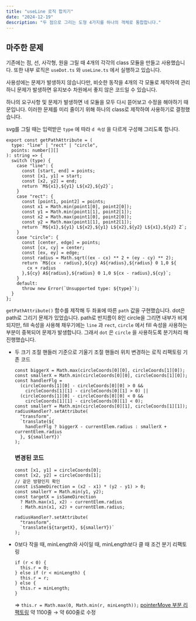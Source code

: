 ```yaml
---
title: "useLine 로직 합치기"
date: "2024-12-19"
description: "두 점으로 그리는 도형 4가지를 하나의 객체로 통합합니다."
---
```


## 마주한 문제

기존에는 점, 선, 사각형, 원을 그릴 때 4개의 각각의 class 모듈을 만들고 사용했습니다.
또한 내부 로직은 `useDot.ts` 와 `useLine.ts` 에서 실행하고 있습니다.

사용성에는 문제가 발생하지 않습니다만, 비슷한 동작을 4개의 각 모듈로 제작하여 관리하니 문제가 발생하면 유지보수 차원에서 좋지 않은 코드일 수 있습니다.

하나의 요구사항 및 문제가 발생하면 네 모듈을 모두 다시 뜯어보고 수정을 해야하기 때문입니다.
이러한 문제를 미리 줄이기 위해 하나의 class로 제작하여 사용하기로 결정했습니다.

svg를 그릴 때는 입력받은 `type` 에 따라 `d 속성` 을 다르게 구성해 그리도록 합니다.

```tsx
export const getPathAttribute = (
  type: "line" | "rect" | "circle",
  points: number[][]
): string => {
  switch (type) {
    case "line": {
      const [start, end] = points;
      const [x1, y1] = start;
      const [x2, y2] = end;
      return `M${x1},${y1} L${x2},${y2}`;
    }
    case "rect": {
      const [point1, point2] = points;
      const x1 = Math.min(point1[0], point2[0]);
      const y1 = Math.min(point1[1], point2[1]);
      const x2 = Math.max(point1[0], point2[0]);
      const y2 = Math.max(point1[1], point2[1]);
      return `M${x1},${y1} L${x2},${y1} L${x2},${y2} L${x1},${y2} Z`;
    }
    case "circle": {
      const [center, edge] = points;
      const [cx, cy] = center;
      const [ex, ey] = edge;
      const radius = Math.sqrt((ex - cx) ** 2 + (ey - cy) ** 2);
      return `M${cx - radius},${cy} A${radius},${radius} 0 1,0 ${
        cx + radius
      },${cy} A${radius},${radius} 0 1,0 ${cx - radius},${cy}`;
    }
    default:
      throw new Error(`Unsupported type: ${type}`);
  }
};
```

`getPathAttribute()` 함수를 제작해 두 좌표에 따른 `path` 값을 구현했습니다.
dot은 path로 그리기 문제가 있었습니다. path로 반지름이 8인 circle을 그리면 내부가 비게 되지만, fill 속성을 사용해 채우기에는 `line` 과 `rect`, `circle` 에서 fill 속성을 사용하는 부분이 중복되어 문제가 발생합니다.
그래서 `dot` 은 `circle` 을 사용하도록 분기처리 해 진행했습니다.

- 두 크기 조절 핸들러 기준으로 기울기 조절 핸들러 위치 변경하는 로직 리팩토링
  기존 코드

  ```tsx
  const biggerX = Math.max(circleCoords[0][0], circleCoords[1][0]);
  const smallerX = Math.min(circleCoords[0][0], circleCoords[1][0]);
  const handlerFlg =
    (circleCoords[1][0] - circleCoords[0][0] > 0 &&
      circleCoords[1][1] - circleCoords[0][1] > 0) ||
    (circleCoords[1][0] - circleCoords[0][0] < 0 &&
      circleCoords[1][1] - circleCoords[0][1] < 0);
  const smallerY = Math.min(circleCoords[0][1], circleCoords[1][1]);
  radiusHandler?.setAttribute(
    "transform",
    `translate(${
      handlerFlg ? biggerX - currentElem.radius : smallerX + currentElem.radius
    }, ${smallerY})`
  );
  ```

  ### 변경된 코드

  ```tsx
  const [x1, y1] = circleCoords[0];
  const [x2, y2] = circleCoords[1];
  // 같은 방향인지 확인
  const isSameDirection = (x2 - x1) * (y2 - y1) > 0;
  const smallerY = Math.min(y1, y2);
  const targetX = isSameDirection
    ? Math.max(x1, x2) - currentElem.radius
    : Math.min(x1, x2) + currentElem.radius;

  radiusHandler?.setAttribute(
    "transform",
    `translate(${targetX}, ${smallerY})`
  );
  ```

- 0보다 작을 때, minLength와 사이일 때, minLength보다 클 때 조건 분기 리팩토링
  ```tsx
  if (r < 0) {
    this.r = 0;
  } else if (r < minLength) {
    this.r = r;
  } else {
    this.r = minLength;
  }
  ```
  ⇒ `this.r = Math.max(0, Math.min(r, minLength));`
  [pointerMove 부분 리팩토링](https://www.notion.so/pointerMove-161d6b9f5310800bb94ceea784a31a48?pvs=21)
  약 1100줄 → 약 600줄로 수정
